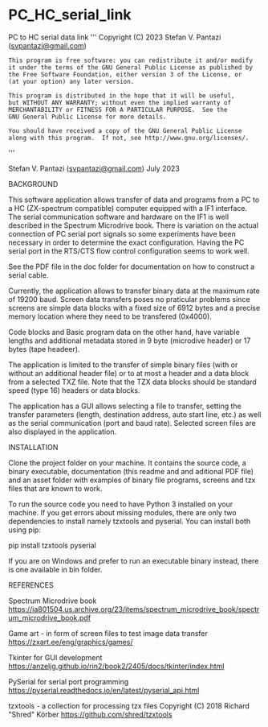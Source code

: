 # PC_HC_serial_link
PC to HC serial data link
'''
    Copyright (C) 2023 Stefan V. Pantazi (svpantazi@gmail.com)    
    
    This program is free software: you can redistribute it and/or modify
    it under the terms of the GNU General Public License as published by
    the Free Software Foundation, either version 3 of the License, or
    (at your option) any later version.

    This program is distributed in the hope that it will be useful,
    but WITHOUT ANY WARRANTY; without even the implied warranty of
    MERCHANTABILITY or FITNESS FOR A PARTICULAR PURPOSE.  See the
    GNU General Public License for more details.

    You should have received a copy of the GNU General Public License
    along with this program.  If not, see http://www.gnu.org/licenses/.
'''

Stefan V. Pantazi (svpantazi@gmail.com)
July 2023

BACKGROUND

This software application allows transfer of data and programs from a PC to a HC (ZX-spectrum compatible) computer equipped with a IF1 interface.
The serial communication software and hardware on the IF1 is well described in the Spectrum Microdrive book. There is variation on the actual connection of PC serial port signals
so some experiments have been necessary in order to determine the exact configuration. Having the PC serial port in the RTS/CTS flow control configuration seems to work well.

See the PDF file in the doc folder for documentation on how to construct a serial cable.
 
Currently, the application allows to transfer binary data at the maximum rate of 19200 baud. Screen data transfers poses no praticular problems since screens are simple data blocks
with a fixed size of 6912 bytes and a precise memory location where they need to be transfered (0x4000).

Code blocks and Basic program data on the other hand, have variable lengths and additional metadata stored in 9 byte (microdive header) or 17 bytes (tape headeer).

The application is limited to the transfer of simple binary files (with or without an additional header file) or to at most a header and a data block from a selected TXZ file. Note that the TZX data blocks should be standard speed (type 16) headers or data blocks.

The application has a GUI allows selecting a file to transfer, setting the transfer parameters (length, destination address, auto start line, etc.) as well as the serial communication (port and baud rate). Selected screen files are also displayed in the application.

INSTALLATION

Clone the project folder on your machine. It contains the source code, a binary executable, documentation (this readme and and aditional PDF file) and an asset folder with examples of binary file programs, screens and tzx files that are known to work.

To run the source code you need to have Python 3 installed on your machine. If you get errors about missing modules, there are only two dependencies to install namely tzxtools and pyserial. You can install both using pip: 

pip install tzxtools pyserial

If you are on Windows and prefer to run an executable binary instead, there is one available in bin folder.


REFERENCES

Spectrum Microdrive book
    https://ia801504.us.archive.org/23/items/spectrum_microdrive_book/spectrum_microdrive_book.pdf

Game art - in form of screen files to test image data transfer
    https://zxart.ee/eng/graphics/games/

Tkinter for GUI development
    https://anzeljg.github.io/rin2/book2/2405/docs/tkinter/index.html

PySerial for serial port programming
    https://pyserial.readthedocs.io/en/latest/pyserial_api.html

tzxtools - a collection for processing tzx files
    Copyright (C) 2018 Richard "Shred" Körber
    https://github.com/shred/tzxtools    
